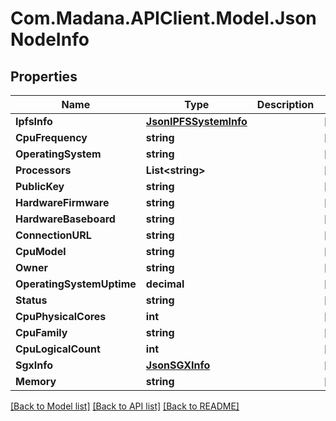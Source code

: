 
# Com.Madana.APIClient.Model.JsonNodeInfo

## Properties

Name | Type | Description | Notes
------------ | ------------- | ------------- | -------------
**IpfsInfo** | [**JsonIPFSSystemInfo**](JsonIPFSSystemInfo.md) |  | [optional] 
**CpuFrequency** | **string** |  | [optional] 
**OperatingSystem** | **string** |  | [optional] 
**Processors** | **List&lt;string&gt;** |  | [optional] 
**PublicKey** | **string** |  | [optional] 
**HardwareFirmware** | **string** |  | [optional] 
**HardwareBaseboard** | **string** |  | [optional] 
**ConnectionURL** | **string** |  | [optional] 
**CpuModel** | **string** |  | [optional] 
**Owner** | **string** |  | [optional] 
**OperatingSystemUptime** | **decimal** |  | [optional] 
**Status** | **string** |  | [optional] 
**CpuPhysicalCores** | **int** |  | [optional] 
**CpuFamily** | **string** |  | [optional] 
**CpuLogicalCount** | **int** |  | [optional] 
**SgxInfo** | [**JsonSGXInfo**](JsonSGXInfo.md) |  | [optional] 
**Memory** | **string** |  | [optional] 

[[Back to Model list]](../README.md#documentation-for-models)
[[Back to API list]](../README.md#documentation-for-api-endpoints)
[[Back to README]](../README.md)

